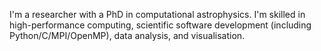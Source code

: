 I'm a researcher with a PhD in computational astrophysics. I'm skilled in high-performance computing, scientific software development (including Python/C/MPI/OpenMP), data analysis, and visualisation.

<!---
![codersrank.io stats](https://cr-ss-service.azurewebsites.net/api/ScreenShot?widget=summary&username=lukeshingles&width=)
-->
